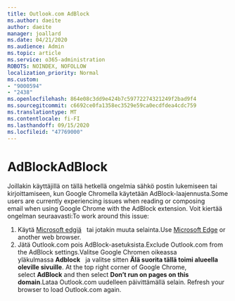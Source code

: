 ```yaml
---
title: Outlook.com AdBlock
ms.author: daeite
author: daeite
manager: joallard
ms.date: 04/21/2020
ms.audience: Admin
ms.topic: article
ms.service: o365-administration
ROBOTS: NOINDEX, NOFOLLOW
localization_priority: Normal
ms.custom:
- "9000594"
- "2438"
ms.openlocfilehash: 864e08c3dd9e424b7c59772274321249f2bad9f4
ms.sourcegitcommit: c6692ce0fa1358ec3529e59ca0ecdfdea4cdc759
ms.translationtype: MT
ms.contentlocale: fi-FI
ms.lasthandoff: 09/15/2020
ms.locfileid: "47769000"
---
```

# <a name="adblock"></a><span data-ttu-id="9d893-102">AdBlock</span><span class="sxs-lookup"><span data-stu-id="9d893-102">AdBlock</span></span>

<span data-ttu-id="9d893-103">Joillakin käyttäjillä on tällä hetkellä ongelmia sähkö postin lukemiseen tai kirjoittamiseen, kun Google Chromella käytetään AdBlock-laajennusta.</span><span class="sxs-lookup"><span data-stu-id="9d893-103">Some users are currently experiencing issues when reading or composing email when using Google Chrome with the AdBlock extension.</span></span> <span data-ttu-id="9d893-104">Voit kiertää ongelman seuraavasti:</span><span class="sxs-lookup"><span data-stu-id="9d893-104">To work around this issue:</span></span>

1. <span data-ttu-id="9d893-105">Käytä [Microsoft edgiä](https://www.microsoft.com/windows/microsoft-edge)   tai jotakin muuta selainta.</span><span class="sxs-lookup"><span data-stu-id="9d893-105">Use [Microsoft Edge](https://www.microsoft.com/windows/microsoft-edge) or another web browser.</span></span>
1. <span data-ttu-id="9d893-106">Jätä Outlook.com pois AdBlock-asetuksista.</span><span class="sxs-lookup"><span data-stu-id="9d893-106">Exclude Outlook.com from the AdBlock settings.</span></span><span data-ttu-id="9d893-107">Valitse Google Chromen oikeassa yläkulmassa **Adblock**   ja valitse sitten **Älä suorita tällä toimi alueella oleville sivuille**.</span><span class="sxs-lookup"><span data-stu-id="9d893-107"> At the top right corner of Google Chrome, select **AdBlock** and then select **Don’t run on pages on this domain**.</span></span><span data-ttu-id="9d893-108">Lataa Outlook.com uudelleen päivittämällä selain.</span><span class="sxs-lookup"><span data-stu-id="9d893-108"> Refresh your browser to load Outlook.com again.</span></span>